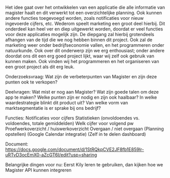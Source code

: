 Het idee gaat over het ontwikkelen van een applicatie die alle informatie van magister haalt en dit verwerkt tot een overzichtelijke planning. Ook kunnen andere functies toegevoegd worden, zoals notificaties voor nieuw ingevoerde cijfers, etc. Wederom speelt marketing een groot deel hierbij. Dit onderdeel kan heel ver en diep uitgewerkt worden, doordat er veel functies voor deze applicaties mogelijk zijn. De diepgang zal hierbij grotendeels afhangen van de tijd die we nog hebben binnen dit project. Ook zal de marketing weer onder bedrijfseconomie vallen, en het programmeren onder natuurkunde. Ook over dit onderwerp zijn we erg enthousiast; onder andere doordat ons dit een erg goed project lijkt, waar wij zelf ook gebruik van kunnen maken. Ook vinden wij het programmeren en het organiseren van een groot project als dit erg leuk.


Onderzoeksvraag:
    Wat zijn de verbeterpunten van Magister en zijn deze punten ook te verkopen?

Deelvragen:
    Wat mist er nog aan Magister?
    Wat zijn goede talen om deze app te maken?
    Welke punten zijn er nodig en zijn ook haalbaar?
    In welke waardestrategie blinkt dit product uit?
    Van welke vorm van marktsegmentatie is er sprake bij ons bedrijf?

Functies:
    Notificaties voor cijfers
    Statistieken (onvoldoendes vs. voldoendes, totale gemiddelden)
    Welk cijfer voor volgend pw
    Proefwerkoverzicht / huiswerkoverzicht
    Overgaan / niet overgaan
    (Planning opstellen)
    (Google Calendar integratie)
    (Zelf in te delen dashboard)

Document:
https://docs.google.com/document/d/1StRQkpCVE2JF8fb1E859lr-uRTvD3ocEmX0-aZcGT6I/edit?usp=sharing



Belangrijke dingen voor nu:
    Eerst Kily leren te gebruiken, dan kijken hoe we Magister API kunnen integreren